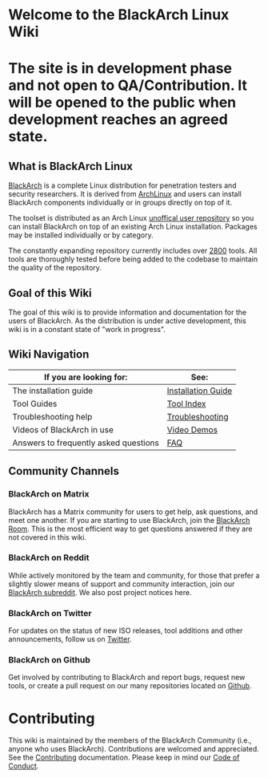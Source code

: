 # Welcome to the BlackArch Linux Wiki

# **The site is in development phase and not open to QA/Contribution. It will be opened to the public when development reaches an agreed state.**

## What is BlackArch Linux

[BlackArch](https://blackarch.org) is a complete Linux distribution for penetration testers and security researchers.
It is derived from [ArchLinux](https://www.archlinux.org) and users can install BlackArch components
individually or in groups directly on top of it. 

The toolset is distributed as an Arch Linux [unoffical user repository](https://wiki.archlinux.org/index.php/Unofficial\_User\_Repositories) so you can install BlackArch on top of
an existing Arch Linux installation. Packages may be installed individually or by category.

The constantly expanding repository currently includes over [2800](https://blackarch.org/tools.html) tools.
All tools are thoroughly tested before being added to the codebase to maintain the quality of the repository.

## Goal of this Wiki

The goal of this wiki is to provide information and documentation for the users of BlackArch. As the distribution is under active development, this wiki is in a constant state of "work in progress".

## Wiki Navigation

| If you are looking for: | See:   |
|---|---------|
| The installation guide | [Installation Guide](/install_guide)  |
| Tool Guides | [Tool Index](/tools)
| Troubleshooting help | [Troubleshooting](/troubleshooting) |
| Videos of BlackArch in use | [Video Demos](https://youtube.com/blackarch) |
| Answers to frequently asked questions | [FAQ](/FAQ) |

## Community Channels

### BlackArch on Matrix
BlackArch has a Matrix community for users to get help, ask questions, and meet one another.
If you are starting to use BlackArch, join the [BlackArch Room](https://matrix.to/#/%23BlackArch:matrix.org). 
This is the most efficient way to get questions answered if they are not covered in this wiki.

### BlackArch on Reddit

While actively monitored by the team and community, for those that prefer a slightly slower means of support and community interaction,
join our [BlackArch subreddit](https://reddit.com/r/OfficialBlackArchLinux). We also post project notices here.

### BlackArch on Twitter

For updates on the status of new ISO releases, tool additions and other announcements, follow us on [Twitter](https://twitter.com/BlackArchLinux).

### BlackArch on Github

Get involved by contributing to BlackArch and report bugs, request new tools, or create a pull request on our many repositories located on [Github](https://github.com/blackarch).

# Contributing

This wiki is maintained by the members of the BlackArch Community (i.e., anyone who uses BlackArch). Contributions are welcomed and appreciated. See the [Contributing](/CONTRIBUTING) documentation. Please keep in mind our [Code of Conduct](/CODE_OF_CONDUCT).
